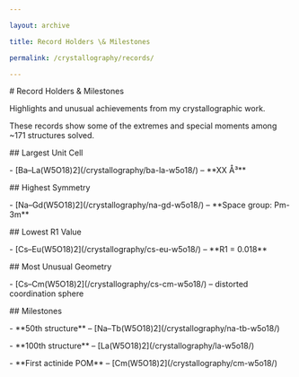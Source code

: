 ```yaml
---

layout: archive

title: Record Holders \& Milestones

permalink: /crystallography/records/

---
```




\# Record Holders \& Milestones



Highlights and unusual achievements from my crystallographic work.  

These records show some of the extremes and special moments among ~171 structures solved.



\## Largest Unit Cell

\- \[Ba–La(W5O18)2](/crystallography/ba-la-w5o18/) – \*\*XX Å³\*\*  



\## Highest Symmetry

\- \[Na–Gd(W5O18)2](/crystallography/na-gd-w5o18/) – \*\*Space group: Pm-3m\*\*  



\## Lowest R1 Value

\- \[Cs–Eu(W5O18)2](/crystallography/cs-eu-w5o18/) – \*\*R1 = 0.018\*\*  



\## Most Unusual Geometry

\- \[Cs–Cm(W5O18)2](/crystallography/cs-cm-w5o18/) – distorted coordination sphere  



\## Milestones

\- \*\*50th structure\*\* – \[Na–Tb(W5O18)2](/crystallography/na-tb-w5o18/)  

\- \*\*100th structure\*\* – \[La(W5O18)2](/crystallography/la-w5o18/)  

\- \*\*First actinide POM\*\* – \[Cm(W5O18)2](/crystallography/cm-w5o18/) 


